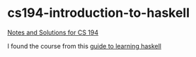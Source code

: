 cs194-introduction-to-haskell
=============================

[Notes and Solutions for CS 194](http://www.seas.upenn.edu/~cis194/spring13/index.html)

I found the course from this [guide to learning haskell](https://github.com/bitemyapp/learnhaskell)


